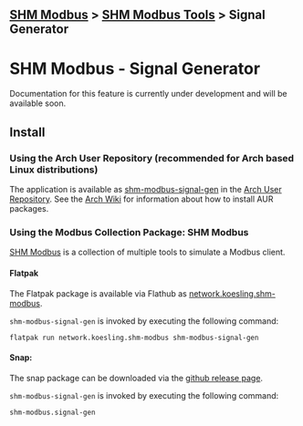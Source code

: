 [SHM Modbus](../../index.md) > [SHM Modbus Tools](../index.md) > Signal Generator
---

# SHM Modbus - Signal Generator

Documentation for this feature is currently under development and will be available soon.

## Install

### Using the Arch User Repository (recommended for Arch based Linux distributions)

The application is available as [shm-modbus-signal-gen](https://aur.archlinux.org/packages/shm-modbus-signal-gen) in the [Arch User Repository](https://aur.archlinux.org/).
See the [Arch Wiki](https://wiki.archlinux.org/title/Arch_User_Repository) for information about how to install AUR packages.

### Using the Modbus Collection Package: SHM Modbus

[SHM Modbus](https://nikolask-source.github.io/SHM_Modbus/) is a collection of multiple tools to simulate a Modbus client.

#### Flatpak

The Flatpak package is available via Flathub as [network.koesling.shm-modbus](https://flathub.org/apps/network.koesling.shm-modbus).

```shm-modbus-signal-gen``` is invoked by executing the following command:

```
flatpak run network.koesling.shm-modbus shm-modbus-signal-gen
```

#### Snap:

The snap package can be downloaded via the [github release page](https://github.com/SHMModbus/SHM_Modbus/releases).

```shm-modbus-signal-gen``` is invoked by executing the following command:

```
shm-modbus.signal-gen
```

